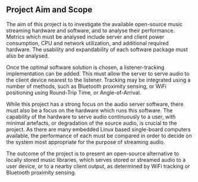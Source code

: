 ## Project Aim and Scope

The aim of this project is to investigate the available open-source music
streaming hardware and software, and to analyse their performance. Metrics which
must be analysed include server and client power consumption, CPU and network
utilization, and additional required hardware. The usability and expandability
of each software package must also be analysed. 

Once the optimal software solution is chosen, a listener-tracking implementation
can be added. This must allow the server to serve audio to the client device
nearest to the listener. Tracking may be integrated using a number of methods,
such as Bluetooth proximity sensing, or WiFi positioning using Round-Trip Time,
or Angle-of-Arrival.

While this project has a strong focus on the audio server software, there must
also be a focus on the hardware which runs this software. The capability of the
hardware to serve audio continuously to a user, with minimal artefacts, or
degradation of the source audio, is crucial to the project. As there are many
embedded Linux based single-board computers available, the performance of each
must be compared in order to decide on the system most appropriate for the
purpose of streaming audio.

The outcome of the project is to present an open-source alternative to locally
stored music libraries, which serves stored or streamed audio to a user device,
or to a nearby client output, as determined by WiFi tracking or Bluetooth
proximity sensing.
